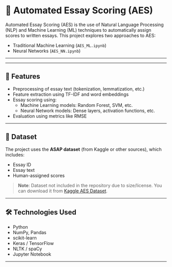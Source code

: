 # 🧠 Automated Essay Scoring (AES)

Automated Essay Scoring (AES) is the use of Natural Language Processing (NLP) and Machine Learning (ML) techniques to automatically assign scores to written essays. This project explores two approaches to AES:
- Traditional Machine Learning (`AES_ML.ipynb`)
- Neural Networks (`AES_NN.ipynb`)

---


---

## 🚀 Features

- Preprocessing of essay text (tokenization, lemmatization, etc.)
- Feature extraction using TF-IDF and word embeddings
- Essay scoring using:
  - Machine Learning models: Random Forest, SVM, etc.
  - Neural Network models: Dense layers, activation functions, etc.
- Evaluation using metrics like RMSE

---

## 📁 Dataset

The project uses the **ASAP dataset** (from Kaggle or other sources), which includes:
- Essay ID
- Essay text
- Human-assigned scores

> **Note**: Dataset not included in the repository due to size/license. You can download it from [Kaggle AES Dataset](https://www.kaggle.com/c/asap-aes).

---

## 🛠️ Technologies Used

- Python
- NumPy, Pandas
- scikit-learn
- Keras / TensorFlow
- NLTK / spaCy
- Jupyter Notebook

---



